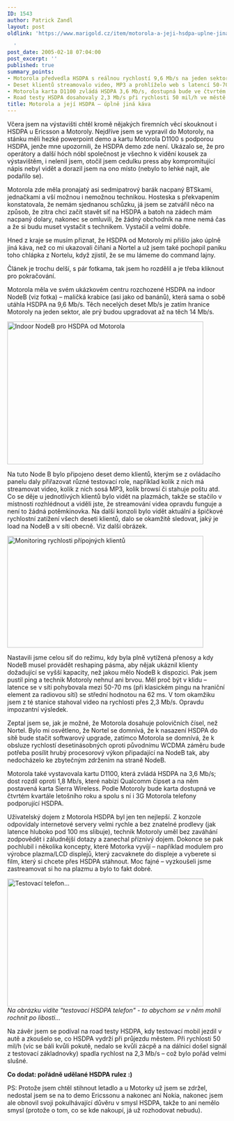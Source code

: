 ```yaml
---
ID: 1543
author: Patrick Zandl
layout: post
oldlink: 'https://www.marigold.cz/item/motorola-a-jeji-hsdpa-uplne-jina-kava

  '
post_date: 2005-02-18 07:04:00
post_excerpt: ''
published: true
summary_points:
- Motorola předvedla HSDPA s reálnou rychlostí 9,6 Mb/s na jeden sektor.
- Deset klientů streamovalo video, MP3 a prohlíželo web s latencí 50-70 ms.
- Motorola karta D1100 zvládá HSDPA 3,6 Mb/s, dostupná bude ve čtvrtém kvartále.
- Road testy HSDPA dosahovaly 2,3 Mb/s při rychlosti 50 mil/h ve městě.
title: Motorola a její HSDPA – úplně jiná káva
---
```


<p>Včera jsem na výstavišti chtěl kromě nějakých firemních věcí skouknout i HSDPA u Ericsson a Motoroly. Nejdříve jsem se vypravil do Motoroly, na stánku měli hezké powerpoint demo a kartu Motorola D1100 s podporou HSDPA, jenže mne upozornili, že HSDPA demo zde není. Ukázalo se, že pro operátory a další hóch nóbl společnost je všechno k vidění kousek za výstavištěm, i nelenil jsem, otočil jsem cedulku press aby kompromitující nápis nebyl vidět a dorazil jsem na ono místo  (nebylo to lehké najít, ale podařilo se).</p>

<p>Motorola zde měla pronajatý asi sedmipatrový barák nacpaný BTSkami, jednačkami a vší možnou i nemožnou technikou. Hosteska s překvapením konstatovala, že nemám sjednanou schůzku, já jsem se zatvářil něco na způsob, že zítra chci začít stavět síť na HSDPA a batoh na zádech mám nacpaný dolary, nakonec se omluvili, že žádný obchodník na mne nemá čas a že si budu muset vystačit s technikem. Vystačil a velmi dobře. </p>

<p>Hned z kraje se musím přiznat, že HSDPA od Motoroly mi přišlo jako úplně jiná káva, než co mi ukazovali číňani a Nortel a už jsem také pochopil paniku toho chlápka z Nortelu, když zjistil, že se mu lámeme do command lajny.</p>

<p>Článek je trochu delší, s pár fotkama, tak jsem ho rozdělil a je třeba kliknout pro pokračování.
</p>

<!--more--><p>Motorola měla ve svém ukázkovém centru rozchozené HSDPA na indoor NodeB (viz fotka) – maličká krabice (asi jako od banánů), která sama o sobě utáhla HSDPA na 9,6 Mb/s. Těch necelých deset Mb/s je zatím hranice Motoroly na jeden sektor, ale prý budou upgradovat až na těch 14 Mb/s. </p>

<p><img src="/wp-content/uploads/20050218-P1000407.jpg" alt="Indoor NodeB pro HSDPA od Motorola" width="450" height="327" /></p>

<p>Na tuto Node B bylo připojeno deset demo klientů, kterým se z ovládacího panelu daly přiřazovat různé testovací role, například kolik z nich má streamovat video, kolik z nich sosá MP3, kolik browsí či stahuje poštu atd. Co se děje u jednotlivých klientů bylo vidět na plazmách, takže se stačilo v místnosti rozhlédnout a viděli jste, že streamování videa opravdu funguje a není to žádná potěmkinovka. Na další konzoli bylo vidět aktuální a špičkové rychlostní zatížení všech deseti klientů, dalo se okamžitě sledovat, jaký je load na NodeB a v síti obecně. Viz další obrázek.</p>

<p><img src="/wp-content/uploads/20050218-P1000403.jpg" alt="Monitoring rychlosti přípojných klientů" width="450" height="256" /></p>

<p>Nastavili jsme celou síť do režimu, kdy byla plně vytížená přenosy a kdy NodeB musel provádět reshaping pásma, aby nějak ukáznil klienty dožadující se vyšší kapacity, než jakou mělo NodeB k dispozici. Pak jsem pustil ping  a technik Motoroly nehnul ani brvou. Měl proč být v klidu – latence se v síti pohybovala mezi 50-70 ms (při klasickém pingu na hraniční element za radiovou sítí) se střední hodnotou na 62 ms. V tom okamžiku jsem z té stanice stahoval video na rychlosti přes 2,3 Mb/s. Opravdu impozantní výsledek. </p>

<p>Zeptal jsem se, jak je možné,  že Motorola dosahuje polovičních čísel, než Nortel. Bylo mi osvětleno, že Nortel se domnívá, že k nasazení HSDPA do sítě bude stačit softwarový upgrade, zatímco Motorola se domnívá, že k obsluze rychlostí desetinásobných oproti původnímu WCDMA záměru bude potřeba posílit hrubý procesorový výkon připadající na NodeB tak, aby nedocházelo ke zbytečným zdržením na straně NodeB. </p>

<p>Motorola také vystavovala kartu D1100, která zvládá HSDPA na 3,6 Mb/s; dost rozdíl oproti 1,8 Mb/s, které nabízí Qualcomm čipset a na něm postavená karta Sierra Wireless. Podle Motoroly bude karta dostupná ve čtvrtém kvartále letošního roku a spolu s ní i 3G Motorola telefony podporující HSDPA. </p>

<p>Uživatelský dojem z Motorola HSDPA byl jen ten nejlepší. Z konzole odpovídaly internetové servery velmi rychle a bez znatelné prodlevy (jak latence hluboko pod 100 ms slibuje), technik Motoroly uměl bez zaváhání zodpovědět i záludnější dotazy a zanechal příznivý dojem. Dokonce se pak pochlubil i několika koncepty, které Motorka vyvíjí – například modulem pro výrobce plazma/LCD displejů, který zacvaknete do displeje a vyberete si film, který si chcete přes HSDPA stáhnout. Moc fajné – vyzkoušeli jsme zastreamovat si ho na plazmu a bylo to fakt dobré. </p>

<p><img src="/wp-content/uploads/20050218-P1000404.jpg" alt="Testovací telefon..." width="450" height="293" /><br/>
<i>Na obrázku vidíte "testovací HSDPA telefon" - to abychom se v něm mohli rochnit po libosti...</i></p>

<p>Na závěr jsem se podíval na road testy HSDPA, kdy testovací mobil jezdil v autě a zkoušelo se, co HSDPA vydrží při průjezdu městem. Při rychlosti 50 mil/h (víc se báli kvůli pokutě, nedalo se kvůli zácpě a na dálnici došel signál z testovací základnovky) spadla rychlost na 2,3 Mb/s – což bylo pořád velmi slušné. </p>

<p><b>Co dodat: pořádně udělané HSDPA rulez :)</b></p>

<p>PS: Protože jsem chtěl stihnout letadlo a u Motorky už jsem se zdržel, nedostal jsem se na to demo Ericssonu a nakonec ani Nokia, nakonec jsem ale obnovil svoji pokulhávající důvěru v smysl HSDPA, takže to ani nemělo smysl (protože o tom, co se kde nakoupí, já už rozhodovat nebudu).
</p>